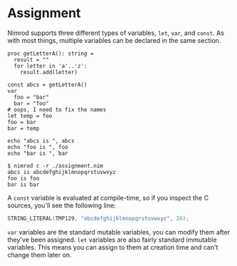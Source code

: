 # Assignment

Nimrod supports three different types of variables, `let`, `var`, and `const`. As with most things, multiple variables can be declared in the same section.

``` nimrod
proc getLetterA(): string =
  result = ""
  for letter in 'a'..'z':
    result.add(letter)

const abcs = getLetterA()
var
  foo = "bar"
  bar = "foo"
# oops, I need to fix the names
let temp = foo
foo = bar
bar = temp

echo "abcs is ", abcs
echo "foo is ", foo
echo "bar is ", bar
```

```
$ nimrod c -r ./assignment.nim
abcs is abcdefghijklmnopqrstuvwxyz
foo is foo
bar is bar
```

A `const` variable is evaluated at compile-time, so if you inspect the C sources, you'll see the following line:

``` C
STRING_LITERAL(TMP129, "abcdefghijklmnopqrstuvwxyz", 26);
```

`var` variables are the standard mutable variables, you can modify them after they've been assigned. `let` variables are also fairly standard immutable variables. This means you can assign to them at creation time and can't change them later on.